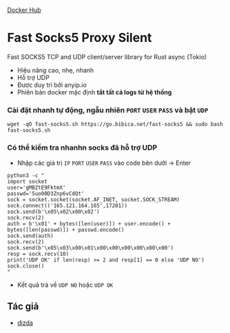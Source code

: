 [Docker Hub](https://hub.docker.com/r/bibica/fast-socks5-server-silent)
# Fast Socks5 Proxy Silent

Fast SOCKS5 TCP and UDP client/server library for Rust async (Tokio)

- Hiệu năng cao, nhẹ, nhanh
- Hỗ trợ UDP
- Được duy trì bởi anyip.io
- Phiên bản docker mặc định **tắt tất cả logs từ hệ thống**

### Cài đặt nhanh tự động, ngẫu nhiên `PORT` `USER` `PASS` và bật `UDP`
```
wget -qO fast-socks5.sh https://go.bibica.net/fast-socks5 && sudo bash fast-socks5.sh
```

### Có thể kiểm tra nhanhn socks đã hỗ trợ UDP
- Nhập các giá trị `IP` `PORT` `USER` `PASS` vào code bên dưới -> Enter
```
python3 -c "
import socket
user='gMBZtE9FktmX'
passwd='5uo00D3Znp6vCdQt'
sock = socket.socket(socket.AF_INET, socket.SOCK_STREAM)
sock.connect(('165.121.164.165',17201))
sock.send(b'\x05\x02\x00\x02')
sock.recv(2)
auth = b'\x01' + bytes([len(user)]) + user.encode() + bytes([len(passwd)]) + passwd.encode()
sock.send(auth)
sock.recv(2)
sock.send(b'\x05\x03\x00\x01\x00\x00\x00\x00\x00\x00')
resp = sock.recv(10)
print('UDP OK' if len(resp) >= 2 and resp[1] == 0 else 'UDP NO')
sock.close()
"
```
- Kết quả trả về `UDP NO` hoặc `UDP OK`

## Tác giả
- [dizda](https://github.com/dizda)
